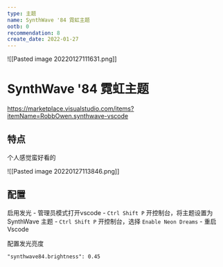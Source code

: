 ```yaml
---
type: 主题
name: SynthWave '84 霓虹主题
ootb: 0
recommendation: 8
create_date: 2022-01-27
---
```


![[Pasted image 20220127111631.png]]

# SynthWave '84 霓虹主题

https://marketplace.visualstudio.com/items?itemName=RobbOwen.synthwave-vscode

## 特点

个人感觉蛮好看的

![[Pasted image 20220127113846.png]]


## 配置

启用发光
	- 管理员模式打开vscode
	- `Ctrl Shift P` 开控制台，将主题设置为 SynthWave 主题 
	- `Ctrl Shift P` 开控制台，选择 `Enable Neon Dreams`
	- 重启Vscode

配置发光亮度
```
"synthwave84.brightness": 0.45
```